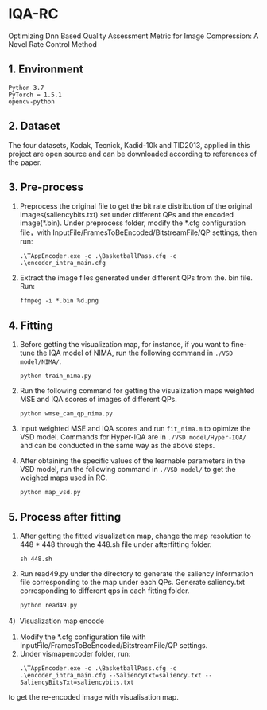 # IQA-RC
Optimizing Dnn Based Quality Assessment Metric for Image Compression: A Novel Rate Control Method
## 1. Environment
    Python 3.7
    PyTorch = 1.5.1
    opencv-python

## 2. Dataset
The four datasets, Kodak, Tecnick, Kadid-10k and TID2013, applied in this project are open source and can be downloaded according to references of the paper.

## 3. Pre-process
1. Preprocess the original file to get the bit rate distribution of the original images(saliencybits.txt) set under different QPs and the encoded image(*.bin). 
Under preprocess folder, modify the *.cfg configuration file，with InputFile/FramesToBeEncoded/BitstreamFile/QP settings, then run:
    ```
    .\TAppEncoder.exe -c .\BasketballPass.cfg -c .\encoder_intra_main.cfg
    ```
2. Extract the image files generated under different QPs from the. bin file. Run:
    ```
    ffmpeg -i *.bin %d.png
    ```
## 4. Fitting
1. Before getting the visualization map, for instance, if you want to fine-tune the IQA model of NIMA, run the following command in `./VSD model/NIMA/`.
    ```
    python train_nima.py
    ```

2. Run the following command for getting the visualization maps weighted MSE and IQA scores of images of different QPs.
    ```
    python wmse_cam_qp_nima.py
    ```

3. Input weighted MSE and IQA scores and run `fit_nima.m` to opimize the VSD model. Commands for Hyper-IQA are in `./VSD model/Hyper-IQA/` and can be conducted in the same way as the above steps.

4. After obtaining the specific values of the learnable parameters in the VSD model, run the following command in `./VSD model/` to get the weighed maps used in RC.
    ```
    python map_vsd.py
    ```



## 5. Process after fitting
1. After getting the fitted visualization map, change the map resolution to 448 * 448 through the 448.sh file under afterfitting folder.
    ```
    sh 448.sh
    ```
2. Run read49.py under the directory to generate the saliency information file corresponding to the map under each QPs. Generate saliency.txt corresponding to different qps in each fitting folder.
    ```
    python read49.py
    ```
4）Visualization map encode
1. Modify the *.cfg configuration file with InputFile/FramesToBeEncoded/BitstreamFile/QP settings.
2. Under vismapencoder folder, run:
    ```
    .\TAppEncoder.exe -c .\BasketballPass.cfg -c .\encoder_intra_main.cfg --SaliencyTxt=saliency.txt --SaliencyBitsTxt=saliencybits.txt
    ```
to get the re-encoded image with visualisation map.
